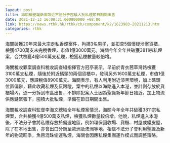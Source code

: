 ```yaml
---
layout: post
title: 海關稱聖誕新年臨近不法分子囤積大批私煙節日期間出售
date: 2021-12-13 16:08:31.000000000 +08:00
link: https://news.rthk.hk/rthk/ch/component/k2/1623983-20211213.htm
categories: rthk
---
```


海關破獲20年來最大宗走私香煙案件，拘捕3名男子，並扣查5個懷疑涉案貨櫃，檢獲4700萬支未完稅香煙，市值1億3000萬元。海關今年全年共破獲3811宗私煙案，合共檢獲4億500萬支私煙，檢獲私煙數量較倍增。

海關稅收罪案調查科稅收調查組指揮官方冠亭表示，早前於青衣茜草灣路檢獲3100萬支私煙，隨後於附近碼頭的兩個貨櫃中，發現另外1600萬支私煙，市值1億3000萬元，應課稅值8900萬元。海關表示，有人利用附近漆黑環境，加上碼頭位置偏僻，藉此收藏私煙及反跟蹤，案中的私煙以海路進入本港，並計劃存放於貨櫃場內，逐一分拆到市區出售，不排除犯案人士因為聖誕新年節日臨近，加上物流供應鏈緊張下，囤積大批私煙，準備在節日期間出售。

海關稅收調查科監督李海文總結全年私煙案情況，海關今年全年共破獲3811宗私煙案，合共檢獲4億500萬支私煙，檢獲私煙數量較倍增。他說，私煙進入本港後，不法分子會將私煙存放於偏遠地區，例如環保回收場、貨櫃、村屋或鐵皮屋，除了在本地出售，亦會出口分銷至歐洲及澳洲等地，相信不法分子會利用聖誕及新年的物流旺季，魚目混珠偷運私煙，海關會因應私煙集團運作模式而調整策略。
